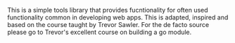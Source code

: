 This is a simple tools library that provides fucntionality for often used functionality common in developing web apps. This is adapted, inspired and based on the course taught by Trevor Sawler. For the de facto source please go to Trevor's excellent course on building a go module.